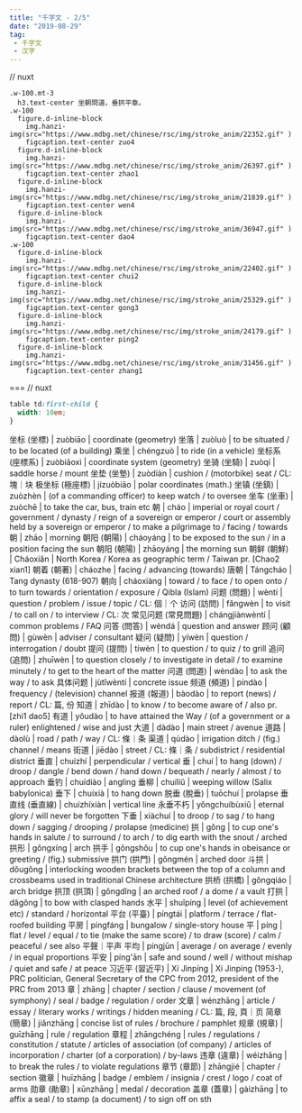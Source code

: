 ```yaml
---
title: "千字文 - 2/5"
date: "2019-08-29"
tag: 
 - 千字文
 - 汉字
---
```

// nuxt

```pug
.w-100.mt-3
  h3.text-center 坐朝問道，垂拱平章。
.w-100
  figure.d-inline-block
    img.hanzi-img(src="https://www.mdbg.net/chinese/rsc/img/stroke_anim/22352.gif" )
    figcaption.text-center zuo4
  figure.d-inline-block
    img.hanzi-img(src="https://www.mdbg.net/chinese/rsc/img/stroke_anim/26397.gif" )
    figcaption.text-center zhao1
  figure.d-inline-block
    img.hanzi-img(src="https://www.mdbg.net/chinese/rsc/img/stroke_anim/21839.gif" )
    figcaption.text-center wen4
  figure.d-inline-block
    img.hanzi-img(src="https://www.mdbg.net/chinese/rsc/img/stroke_anim/36947.gif" )
    figcaption.text-center dao4
.w-100
  figure.d-inline-block
    img.hanzi-img(src="https://www.mdbg.net/chinese/rsc/img/stroke_anim/22402.gif" )
    figcaption.text-center chui2
  figure.d-inline-block
    img.hanzi-img(src="https://www.mdbg.net/chinese/rsc/img/stroke_anim/25329.gif" )
    figcaption.text-center gong3
  figure.d-inline-block
    img.hanzi-img(src="https://www.mdbg.net/chinese/rsc/img/stroke_anim/24179.gif" )
    figcaption.text-center ping2
  figure.d-inline-block
    img.hanzi-img(src="https://www.mdbg.net/chinese/rsc/img/stroke_anim/31456.gif" )
    figcaption.text-center zhang1
```

===
// nuxt

```css
table td:first-child {
  width: 10em;
}
```

坐标 (坐標) | zuòbiāo | coordinate (geometry)
坐落 | zuòluò | to be situated / to be located (of a building)
乘坐 | chéngzuò | to ride (in a vehicle)
坐标系 (座標系) | zuòbiāoxì | coordinate system (geometry)
坐骑 (坐騎) | zuòqí | saddle horse / mount
坐垫 (坐墊) | zuòdiàn | cushion / (motorbike) seat / CL: 塊｜块
极坐标 (極座標) | jízuòbiāo | polar coordinates (math.)
坐镇 (坐鎮) | zuòzhèn | (of a commanding officer) to keep watch / to oversee
坐车 (坐車) | zuòchē | to take the car, bus, train etc
朝 | cháo | imperial or royal court / government / dynasty / reign of a sovereign or emperor / court or assembly held by a sovereign or emperor / to make a pilgrimage to / facing / towards
朝 | zhāo | morning
朝阳 (朝陽) | cháoyáng | to be exposed to the sun / in a position facing the sun
朝阳 (朝陽) | zhāoyáng | the morning sun
朝鲜 (朝鮮) | Cháoxiǎn | North Korea / Korea as geographic term / Taiwan pr. [Chao2 xian1]
朝着 (朝著) | cháozhe | facing / advancing (towards)
唐朝 | Tángcháo | Tang dynasty (618-907)
朝向 | cháoxiàng | toward / to face / to open onto / to turn towards / orientation / exposure / Qibla (Islam)
问题 (問題) | wèntí | question / problem / issue / topic / CL: 個｜个
访问 (訪問) | fǎngwèn | to visit / to call on / to interview / CL: 次
常见问题 (常見問題) | chángjiànwèntí | common problems / FAQ
问答 (問答) | wèndá | question and answer
顾问 (顧問) | gùwèn | adviser / consultant
疑问 (疑問) | yíwèn | question / interrogation / doubt
提问 (提問) | tíwèn | to question / to quiz / to grill
追问 (追問) | zhuīwèn | to question closely / to investigate in detail / to examine minutely / to get to the heart of the matter
问道 (問道) | wèndào | to ask the way / to ask
具体问题 | jùtǐwèntí | concrete issue
频道 (頻道) | píndào | frequency / (television) channel
报道 (報道) | bàodào | to report (news) / report / CL: 篇, 份
知道 | zhīdào | to know / to become aware of / also pr. [zhi1 dao5]
有道 | yǒudào | to have attained the Way / (of a government or a ruler) enlightened / wise and just
大道 | dàdào | main street / avenue
道路 | dàolù | road / path / way / CL: 條｜条
渠道 | qúdào | irrigation ditch / (fig.) channel / means
街道 | jiēdào | street / CL: 條｜条 / subdistrict / residential district
垂直 | chuízhí | perpendicular / vertical
垂 | chuí | to hang (down) / droop / dangle / bend down / hand down / bequeath / nearly / almost / to approach
垂钓 | chuídiào | angling
垂柳 | chuíliǔ | weeping willow (Salix babylonica)
垂下 | chuíxià | to hang down
脱垂 (脫垂) | tuōchuí | prolapse
垂直线 (垂直線) | chuízhíxiàn | vertical line
永垂不朽 | yǒngchuíbùxiǔ | eternal glory / will never be forgotten
下垂 | xiàchuí | to droop / to sag / to hang down / sagging / drooping / prolapse (medicine)
拱 | gǒng | to cup one's hands in salute / to surround / to arch / to dig earth with the snout / arched
拱形 | gǒngxíng | arch
拱手 | gǒngshǒu | to cup one's hands in obeisance or greeting / (fig.) submissive
拱门 (拱門) | gǒngmén | arched door
斗拱 | dǒugǒng | interlocking wooden brackets between the top of a column and crossbeams used in traditional Chinese architecture
拱桥 (拱橋) | gǒngqiáo | arch bridge
拱顶 (拱頂) | gǒngdǐng | an arched roof / a dome / a vault
打拱 | dǎgǒng | to bow with clasped hands
水平 | shuǐpíng | level (of achievement etc) / standard / horizontal
平台 (平臺) | píngtái | platform / terrace / flat-roofed building
平房 | píngfáng | bungalow / single-story house
平 | píng | flat / level / equal / to tie (make the same score) / to draw (score) / calm / peaceful / see also 平聲｜平声
平均 | píngjūn | average / on average / evenly / in equal proportions
平安 | píng'ān | safe and sound / well / without mishap / quiet and safe / at peace
习近平 (習近平) | Xí Jìnpíng | Xi Jinping (1953-), PRC politician, General Secretary of the CPC from 2012, president of the PRC from 2013
章 | zhāng | chapter / section / clause / movement (of symphony) / seal / badge / regulation / order
文章 | wénzhāng | article / essay / literary works / writings / hidden meaning / CL: 篇, 段, 頁｜页
简章 (簡章) | jiǎnzhāng | concise list of rules / brochure / pamphlet
规章 (規章) | guīzhāng | rule / regulation
章程 | zhāngchéng | rules / regulations / constitution / statute / articles of association (of company) / articles of incorporation / charter (of a corporation) / by-laws
违章 (違章) | wéizhāng | to break the rules / to violate regulations
章节 (章節) | zhāngjié | chapter / section
徽章 | huīzhāng | badge / emblem / insignia / crest / logo / coat of arms
勋章 (勛章) | xūnzhāng | medal / decoration
盖章 (蓋章) | gàizhāng | to affix a seal / to stamp (a document) / to sign off on sth
